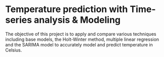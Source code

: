 # Temperature prediction with Time-series analysis & Modeling  
The objective of this project is to apply and compare various techniques including base models, the Holt-Winter method, multiple linear regression and the SARIMA model to accurately model and predict temperature in Celsius.


